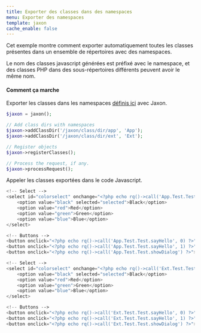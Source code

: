 ```yaml
---
title: Exporter des classes dans des namespaces
menu: Exporter des namespaces
template: jaxon
cache_enable: false
---
```


Cet exemple montre comment exporter automatiquement toutes les classes présentes dans un ensemble de répertoires avec des namespaces.

Le nom des classes javascript générées est préfixé avec le namespace, et des classes PHP dans des sous-répertoires différents peuvent avoir le même nom.

#### Comment ça marche

Exporter les classes dans les namespaces [définis ici](/examples/codes/namespace.html) avec Jaxon.

```php
$jaxon = jaxon();

// Add class dirs with namespaces
$jaxon->addClassDir('/jaxon/class/dir/app', 'App');
$jaxon->addClassDir('/jaxon/class/dir/ext', 'Ext');

// Register objects
$jaxon->registerClasses();

// Process the request, if any.
$jaxon->processRequest();
```

Appeler les classes exportées dans le code Javascript.

```php
<!-- Select -->
<select id="colorselect" onchange="<?php echo rq()->call('App.Test.Test.setColor', rq()->select('colorselect1')) ?>">
    <option value="black" selected="selected">Black</option>
    <option value="red">Red</option>
    <option value="green">Green</option>
    <option value="blue">Blue</option>
</select>

<!-- Buttons -->
<button onclick="<?php echo rq()->call('App.Test.Test.sayHello', 0) ?>">Click Me</button>
<button onclick="<?php echo rq()->call('App.Test.Test.sayHello', 1) ?>">CLICK ME</button>
<button onclick="<?php echo rq()->call('App.Test.Test.showDialog') ?>">Show Dialog</button>

<!-- Select -->
<select id="colorselect" onchange="<?php echo rq()->call('Ext.Test.Test.setColor', rq()->select('colorselect2')) ?>">
    <option value="black" selected="selected">Black</option>
    <option value="red">Red</option>
    <option value="green">Green</option>
    <option value="blue">Blue</option>
</select>

<!-- Buttons -->
<button onclick="<?php echo rq()->call('Ext.Test.Test.sayHello', 0) ?>">Click Me</button>
<button onclick="<?php echo rq()->call('Ext.Test.Test.sayHello', 1) ?>">CLICK ME</button>
<button onclick="<?php echo rq()->call('Ext.Test.Test.showDialog') ?>">Show Dialog</button>
```
